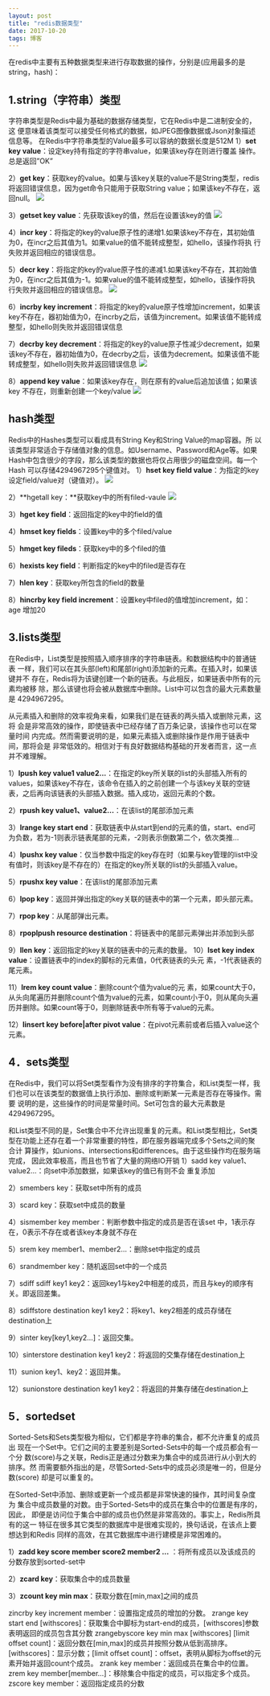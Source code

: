 ```yaml
---
layout: post
title: "redis数据类型"
date: 2017-10-20
tags: 博客
---
```

在redis中主要有五种数据类型来进行存取数据的操作，分别是(应用最多的是string，hash)：
## 1.string（字符串）类型
字符串类型是Redis中最为基础的数据存储类型，它在Redis中是二进制安全的，这  便意味着该类型可以接受任何格式的数据，如JPEG图像数据或Json对象描述信息等。  在Redis中字符串类型的Value最多可以容纳的数据长度是512M
1）**set key value**：设定key持有指定的字符串value，如果该key存在则进行覆盖  操作。总是返回”OK”

2）**get key**：获取key的value。如果与该key关联的value不是String类型，redis 将返回错误信息，因为get命令只能用于获取String value；如果该key不存在，返  回null。
![](https://bszwp.github.io/images/posts/redis/string1.png) 

3）**getset key value**：先获取该key的值，然后在设置该key的值
![](https://bszwp.github.io/images/posts/redis/string2.png) 

4）**incr key**：将指定的key的value原子性的递增1.如果该key不存在，其初始值  为0，在incr之后其值为1。如果value的值不能转成整型，如hello，该操作将执  行失败并返回相应的错误信息。

5）**decr key**：将指定的key的value原子性的递减1.如果该key不存在，其初始值  为0，在incr之后其值为-1。如果value的值不能转成整型，如hello，该操作将执  行失败并返回相应的错误信息。
![](https://bszwp.github.io/images/posts/redis/string3.png) 

6）**incrby key increment**：将指定的key的value原子性增加increment，如果该 key不存在，器初始值为0，在incrby之后，该值为increment。如果该值不能转成  整型，如hello则失败并返回错误信息

7）**decrby key decrement**：将指定的key的value原子性减少decrement，如果  该key不存在，器初始值为0，在decrby之后，该值为decrement。如果该值不能  转成整型，如hello则失败并返回错误信息
![](https://bszwp.github.io/images/posts/redis/string4.png) 

8）**append key value**：如果该key存在，则在原有的value后追加该值；如果该 key 不存在，则重新创建一个key/value
![](https://bszwp.github.io/images/posts/redis/string5.png) 

## hash类型
Redis中的Hashes类型可以看成具有String Key和String Value的map容器。所  以该类型非常适合于存储值对象的信息。如Username、Password和Age等。如果 Hash中包含很少的字段，那么该类型的数据也将仅占用很少的磁盘空间。每一个Hash 可以存储4294967295个键值对。
 1）**hset key field value**：为指定的key设定field/value对（键值对）。
![](https://bszwp.github.io/images/posts/redis/hash.png) 

 2）**hgetall key：**获取key中的所有filed-vaule
![](https://bszwp.github.io/images/posts/redis/hash1.png) 

3）**hget key field**：返回指定的key中的field的值

4）**hmset key fields**：设置key中的多个filed/value

5）**hmget key fileds**：获取key中的多个filed的值

6）**hexists key field**：判断指定的key中的filed是否存在

7）**hlen key**：获取key所包含的field的数量

8）**hincrby key field increment**：设置key中filed的值增加increment，如：age 增加20


## 3.lists类型

在Redis中，List类型是按照插入顺序排序的字符串链表。和数据结构中的普通链表  一样，我们可以在其头部(left)和尾部(right)添加新的元素。在插入时，如果该键并不  存在，Redis将为该键创建一个新的链表。与此相反，如果链表中所有的元素均被移  除，那么该键也将会被从数据库中删除。List中可以包含的最大元素数量是 4294967295。

  从元素插入和删除的效率视角来看，如果我们是在链表的两头插入或删除元素，这将  会是非常高效的操作，即使链表中已经存储了百万条记录，该操作也可以在常量时间  内完成。然而需要说明的是，如果元素插入或删除操作是作用于链表中间，那将会是  非常低效的。相信对于有良好数据结构基础的开发者而言，这一点并不难理解。

1）**lpush key value1 value2...**：在指定的key所关联的list的头部插入所有的 values，如果该key不存在，该命令在插入的之前创建一个与该key关联的空链  表，之后再向该链表的头部插入数据。插入成功，返回元素的个数。

2）**rpush key value1、value2…**：在该list的尾部添加元素

3）**lrange key start end**：获取链表中从start到end的元素的值，start、end可  为负数，若为-1则表示链表尾部的元素，-2则表示倒数第二个，依次类推…


4）**lpushx key value**：仅当参数中指定的key存在时（如果与key管理的list中没  有值时，则该key是不存在的）在指定的key所关联的list的头部插入value。

5）**rpushx key value**：在该list的尾部添加元素

6）**lpop key**：返回并弹出指定的key关联的链表中的第一个元素，即头部元素。

7）**rpop key**：从尾部弹出元素。

8）**rpoplpush resource destination**：将链表中的尾部元素弹出并添加到头部

9）**llen key**：返回指定的key关联的链表中的元素的数量。
10）**lset key index value**：设置链表中的index的脚标的元素值，0代表链表的头元  素，-1代表链表的尾元素。

11）**lrem key count value**：删除count个值为value的元
素，如果count大于0，从头向尾遍历并删除count个值为value的元素，如果count小于0，则从尾向头遍历并删除。如果count等于0，则删除链表中所有等于value的元素。

12）**linsert key before|after pivot value**：在pivot元素前或者后插入value这个  元素。

## 4．sets类型

在Redis中，我们可以将Set类型看作为没有排序的字符集合，和List类型一样，我  们也可以在该类型的数据值上执行添加、删除或判断某一元素是否存在等操作。需要  说明的是，这些操作的时间是常量时间。Set可包含的最大元素数是4294967295。

和List类型不同的是，Set集合中不允许出现重复的元素。和List类型相比，Set类  型在功能上还存在着一个非常重要的特性，即在服务器端完成多个Sets之间的聚合计  算操作，如unions、intersections和differences。由于这些操作均在服务端完成，  因此效率极高，而且也节省了大量的网络IO开销
1）sadd key value1、value2…：向set中添加数据，如果该key的值已有则不会  重复添加

2）smembers key：获取set中所有的成员

3）scard key：获取set中成员的数量

4）sismember key member：判断参数中指定的成员是否在该set
中，1表示存  在，0表示不存在或者该key本身就不存在

5）srem key member1、member2…：删除set中指定的成员

6）srandmember key：随机返回set中的一个成员

7）sdiff sdiff key1 key2：返回key1与key2中相差的成员，而且与key的顺序有  关。即返回差集。

8）sdiffstore destination key1 key2：将key1、key2相差的成员存储在 destination上

9）sinter key[key1,key2…]：返回交集。

10）sinterstore destination key1 key2：将返回的交集存储在destination上

11）sunion key1、key2：返回并集。

12）sunionstore destination key1 key2：将返回的并集存储在destination上

## 5．sortedset
Sorted-Sets和Sets类型极为相似，它们都是字符串的集合，都不允许重复的成员出  现在一个Set中。它们之间的主要差别是Sorted-Sets中的每一个成员都会有一个分  数(score)与之关联，Redis正是通过分数来为集合中的成员进行从小到大的排序。然  而需要额外指出的是，尽管Sorted-Sets中的成员必须是唯一的，但是分数(score) 却是可以重复的。

在Sorted-Set中添加、删除或更新一个成员都是非常快速的操作，其时间复杂度为  集合中成员数量的对数。由于Sorted-Sets中的成员在集合中的位置是有序的，因此，  即便是访问位于集合中部的成员也仍然是非常高效的。事实上，Redis所具有的这一  特征在很多其它类型的数据库中是很难实现的，换句话说，在该点上要想达到和Redis 同样的高效，在其它数据库中进行建模是非常困难的。

1）**zadd key score member score2 member2 …** ：将所有成员以及该成员的  分数存放到sorted-set中

2）**zcard key**：获取集合中的成员数量

3）**zcount key min max**：获取分数在[min,max]之间的成员

zincrby key increment member：设置指定成员的增加的分数。
zrange key start end [withscores]：获取集合中脚标为start-end的成员，[withscores]参数表明返回的成员包含其分数
zrangebyscore key min max [withscores] [limit offset count]：返回分数在[min,max]的成员并按照分数从低到高排序。[withscores]：显示分数；[limit offset count]：offset，表明从脚标为offset的元素开始并返回count个成员。
zrank key member：返回成员在集合中的位置。
zrem key member[member…]：移除集合中指定的成员，可以指定多个成员。
zscore key member：返回指定成员的分数




